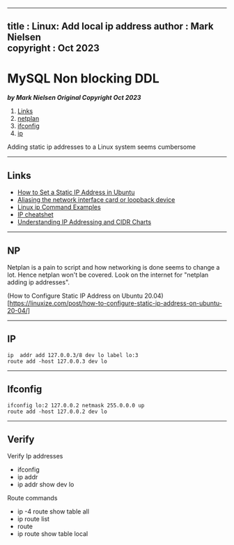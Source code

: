 
---
title : Linux: Add local ip address
author : Mark Nielsen  
copyright : Oct 2023  
---


MySQL Non blocking DDL
==============================

_**by Mark Nielsen
Original Copyright Oct 2023**_


1. [Links](#links)
2. [netplan](#np)
3. [ifconfig](#iconfig)
4. [ip](#ip)

Adding static ip addresses to a Linux system seems cumbersome

* * *
<a name=Links></a>Links
-----

* [How to Set a Static IP Address in Ubuntu](https://www.howtogeek.com/839969/how-to-set-a-static-ip-address-in-ubuntu/)
* [Aliasing the network interface card or loopback device](https://www.ibm.com/docs/en/was-nd/8.5.5?topic=machines-aliasing-network-interface-card-loopback-device)
* [Linux ip Command Examples](https://www.cyberciti.biz/faq/linux-ip-command-examples-usage-syntax/)
* [IP cheatshet](https://access.redhat.com/sites/default/files/attachments/rh_ip_command_cheatsheet_1214_jcs_print.pdf)
* [Understanding IP Addressing and CIDR Charts](https://www.ripe.net/about-us/press-centre/understanding-ip-addressing)


* * *

<a name=np></a>NP 
-----

Netplan is a pain to script and how networking is done seems to change a lot. Hence netplan won't be covered. Look on the internet for "netplan adding ip addresses". 

(How to Configure Static IP Address on Ubuntu 20.04)[https://linuxize.com/post/how-to-configure-static-ip-address-on-ubuntu-20-04/]


* * *

<a name=ip></a>IP
-----

```shell
ip  addr add 127.0.0.3/8 dev lo label lo:3
route add -host 127.0.0.3 dev lo
```


* * *
<a name=ifconfig></a>Ifconfig
-----

```
ifconfig lo:2 127.0.0.2 netmask 255.0.0.0 up
route add -host 127.0.0.2 dev lo

```

* * *
<a name=Verify></a>Verify
-----


Verify Ip addresses
* ifconfig
* ip addr
* ip addr show dev lo


Route commands
* ip -4 route show table all
* ip route list
* route
* ip route show table local


